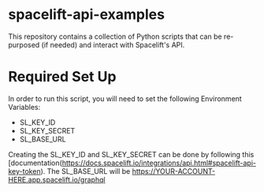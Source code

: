 # spacelift-api-examples

This repository contains a collection of Python scripts that can be re-purposed (if needed) and interact with Spacelift's API. 

# Required Set Up
In order to run this script, you will need to set the following Environment Variables:

<!-- markdownlint-disable MD001 MD034 -->
- SL_KEY_ID
- SL_KEY_SECRET
- SL_BASE_URL
<!-- markdownlint-enable MD001 MD034 -->

Creating the SL_KEY_ID and SL_KEY_SECRET can be done by following this [documentation(https://docs.spacelift.io/integrations/api.html#spacelift-api-key-token). The SL_BASE_URL will be https://YOUR-ACCOUNT-HERE.app.spacelift.io/graphql
